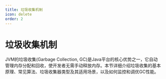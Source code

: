 ```yaml
---
title: 垃圾收集机制
icon: delete
order: 2
---
```

# 垃圾收集机制

JVM的垃圾收集(Garbage Collection, GC)是Java平台的核心优势之一，它自动管理内存分配和回收，使开发者无需手动释放内存。本节详细介绍垃圾收集的基本原理、常见算法、垃圾收集器类型及其适用场景，以及如何监控和调优GC性能。

